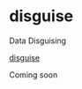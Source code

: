 # disguise
Data Disguising

[disguise](https://media.giphy.com/media/3oEjHPuFDT0CpthWCY/giphy.gif)

Coming soon
